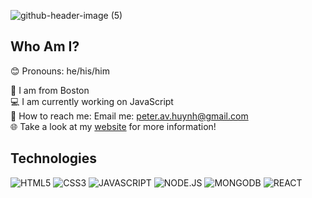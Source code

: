 <!--<h1 align="center">Hi 👋, I'm Peter Huynh</h1>
<h3 align="center">A passionate full-stack web developer from Boston, MA</h3>

<h3 align="left">Connect with me:</h3>
<p align="left">
</p>

![github-header-image (3)](https://user-images.githubusercontent.com/112198288/196729195-5d56091a-a0aa-4e2a-855b-4c6f683af4af.png)



<h3 align="left">Languages and Tools:</h3>
<p align="left"> <a href="https://www.w3schools.com/css/" target="_blank" rel="noreferrer"> <img src="https://raw.githubusercontent.com/devicons/devicon/master/icons/css3/css3-original-wordmark.svg" alt="css3" width="40" height="40"/> </a> <a href="https://www.w3.org/html/" target="_blank" rel="noreferrer"> <img src="https://raw.githubusercontent.com/devicons/devicon/master/icons/html5/html5-original-wordmark.svg" alt="html5" width="40" height="40"/> </a> <a href="https://developer.mozilla.org/en-US/docs/Web/JavaScript" target="_blank" rel="noreferrer"> <img src="https://raw.githubusercontent.com/devicons/devicon/master/icons/javascript/javascript-original.svg" alt="javascript" width="40" height="40"/> </a> <a href="https://nodejs.org" target="_blank" rel="noreferrer"> <img src="https://raw.githubusercontent.com/devicons/devicon/master/icons/nodejs/nodejs-original-wordmark.svg" alt="nodejs" width="40" height="40"/> </a> <a href="https://reactjs.org/" target="_blank" rel="noreferrer"> <img src="https://raw.githubusercontent.com/devicons/devicon/master/icons/react/react-original-wordmark.svg" alt="react" width="40" height="40"/> </a> </p>-->


![github-header-image (5)](https://user-images.githubusercontent.com/112198288/196740103-7c133db2-8517-4b1a-8c94-f35c13d42e2a.png)


## Who Am I?
😊 Pronouns: he/his/him

📍 I am from Boston<br>
💻 I am currently working on JavaScript<br>
📧 How to reach me: Email me: peter.av.huynh@gmail.com<br>
🌐 Take a look at my [website](https://peter-av-huynh.netlify.app/) for more information!<br>
## Technologies 
![HTML5](https://img.shields.io/badge/HTML5-f06529?style=for-the-badge&logo=HTML5&logoColor=white)
![CSS3](https://img.shields.io/badge/CSS3-E31B5F?style=for-the-badge&logo=CSS3&logoColor=white)
![JAVASCRIPT](https://img.shields.io/badge/JAVASCRIPT-F0DB4F?style=for-the-badge&logo=JAVASCRIPT&logoColor=white)
![NODE.JS](https://img.shields.io/badge/NODE.JS-68A063?style=for-the-badge&logo=NODE.JS&logoColor=white)
![MONGODB](https://img.shields.io/badge/MONGODB-E8E7D5?style=for-the-badge&logo=MONGODB&logoColor=white)
![REACT](https://img.shields.io/badge/REACT-61DBFB?style=for-the-badge&logo=REACT&logoColor=white)
